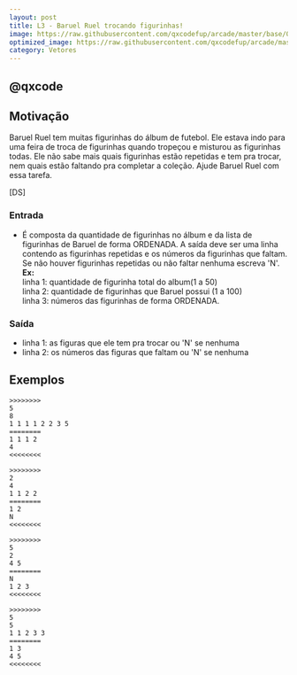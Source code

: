 ```yaml
---
layout: post
title: L3 - Baruel Ruel trocando figurinhas!
image: https://raw.githubusercontent.com/qxcodefup/arcade/master/base/080/__capa.jpg
optimized_image: https://raw.githubusercontent.com/qxcodefup/arcade/master/base/.thumb/080/Readme.jpg
category: Vetores
---
```

<!-- DON'T EDIT THIS FILE, GENERATED BY SCRIPT -->
<!-- DON'T EDIT THIS FILE, GENERATED BY SCRIPT -->
<!-- DON'T EDIT THIS FILE, GENERATED BY SCRIPT -->
<!-- DON'T EDIT THIS FILE, GENERATED BY SCRIPT -->
<!-- DON'T EDIT THIS FILE, GENERATED BY SCRIPT -->
## @qxcode

## Motivação



Baruel Ruel tem muitas figurinhas do álbum de futebol. Ele estava indo para uma feira de troca de figurinhas quando tropeçou e misturou as figurinhas todas. Ele não sabe mais quais figurinhas estão repetidas e tem pra trocar, nem quais estão faltando pra completar a coleção. Ajude Baruel Ruel com essa tarefa.

\[DS\]

### Entrada

- É composta da quantidade de figurinhas no álbum e da lista de figurinhas de Baruel de forma ORDENADA. A saída deve ser uma linha contendo as figurinhas repetidas e os números da figurinhas que faltam. Se não houver figurinhas repetidas ou não faltar nenhuma escreva 'N'.  
**Ex:**  
linha 1: quantidade de figurinha total do album(1 a 50)  
linha 2: quantidade de figurinhas que Baruel possui (1 a 100)  
linha 3: números das figurinhas de forma ORDENADA.

### Saída
- linha 1: as figuras que ele tem pra trocar ou 'N' se nenhuma  
- linha 2: os números das figuras que faltam ou 'N' se nenhuma

## Exemplos

```
>>>>>>>>
5
8
1 1 1 1 2 2 3 5
========
1 1 1 2
4
<<<<<<<<

>>>>>>>>
2
4
1 1 2 2
========
1 2
N
<<<<<<<<

>>>>>>>>
5
2
4 5
========
N
1 2 3
<<<<<<<<

>>>>>>>>
5
5
1 1 2 3 3
========
1 3
4 5
<<<<<<<<
```

#